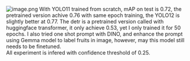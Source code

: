 ![image.png](attachment:19efb003-49a6-43cb-ad0c-0c83edb549ad.png)
With YOLO11 trained from scratch, mAP on test is 0.72, the pretrained version achive 0.76 with same epoch training, the YOLO12 is slightly better at 0.77. The detr is a pretrained version called with huggingface transformer, it only achieve 0.53, yet I only trained it for 50 epochs. I also tried one shot prompt with DINO, and enhance the prompt using Gemma model to label fruits in image, however, may this model still needs to be finetuned.  
All experiment is infered with confidence threshold of 0.25.
